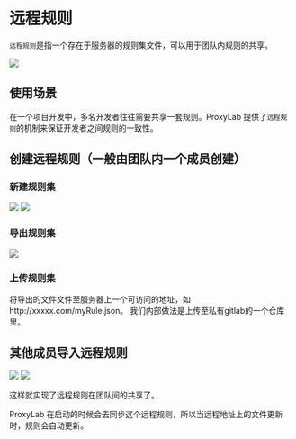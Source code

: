 # 远程规则

`远程规则`是指一个存在于服务器的规则集文件，可以用于团队内规则的共享。

<img src="https://img.yzcdn.cn/public_files/2018/04/28/65f79725d76dd6b09641b30f2046f7fd.png">

## 使用场景

在一个项目开发中，多名开发者往往需要共享一套规则。ProxyLab 提供了`远程规则`的机制来保证开发者之间规则的一致性。

## 创建远程规则（一般由团队内一个成员创建）

### 新建规则集

<img src="https://img.yzcdn.cn/public_files/2018/05/02/4ba10954e5c049a44367c911dddaf9da.png">

<img src="https://img.yzcdn.cn/public_files/2018/05/02/5ba38808029a85d73dcf55bac9afbcdf.png">

### 导出规则集

<img src="https://img.yzcdn.cn/public_files/2018/05/02/150602d48d748cbd8d8cd98b9494643b.png">

### 上传规则集

将导出的文件文件至服务器上一个可访问的地址，如http://xxxxx.com/myRule.json。 我们内部做法是上传至私有gitlab的一个仓库里。

## 其他成员导入远程规则

<img src="https://img.yzcdn.cn/public_files/2018/05/02/0cab6c496caab67a7085332ab9c83e3b.png">

<img src="https://img.yzcdn.cn/public_files/2018/05/02/b8b03416264bd793b8c9f34663b7fea5.png">

这样就实现了远程规则在团队间的共享了。

ProxyLab 在启动的时候会去同步这个远程规则，所以当远程地址上的文件更新时，规则会自动更新。